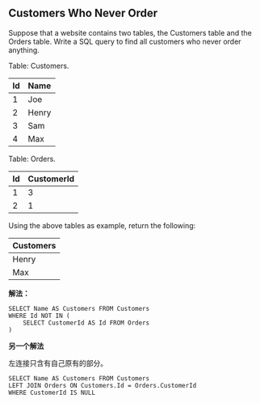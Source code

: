 ## Customers Who Never Order

Suppose that a website contains two tables, the Customers table and the Orders table. Write a SQL query to find all customers who never order anything.

Table: Customers.

|Id|Name|
|:-|:-|
|1|Joe|
|2|Henry|
|3|Sam|
|4|Max|

Table: Orders.

|Id|CustomerId|
|:-|:-|
|1|3|
|2|1|

Using the above tables as example, return the following:

|Customers|
|:-|
|Henry|
|Max|

**解法：**
```mysql
SELECT Name AS Customers FROM Customers 
WHERE Id NOT IN (
    SELECT CustomerId AS Id FROM Orders
)
```

**另一个解法**

左连接只含有自己原有的部分。

```mysql
SELECT Name AS Customers FROM Customers
LEFT JOIN Orders ON Customers.Id = Orders.CustomerId 
WHERE CustomerId IS NULL
```